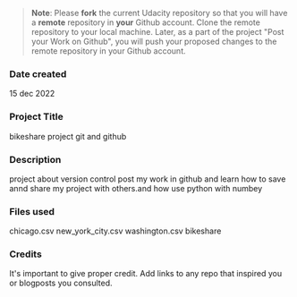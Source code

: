 >**Note**: Please **fork** the current Udacity repository so that you will have a **remote** repository in **your** Github account. Clone the remote repository to your local machine. Later, as a part of the project "Post your Work on Github", you will push your proposed changes to the remote repository in your Github account.

### Date created
15 dec 2022


### Project Title
bikeshare project 
git and github

### Description
project about version control 
post my work in github and learn how to save annd share
my project with others.and how use python with numbey

### Files used
chicago.csv
new_york_city.csv
washington.csv
bikeshare
### Credits
It's important to give proper credit. Add links to any repo that inspired you or blogposts you consulted.

